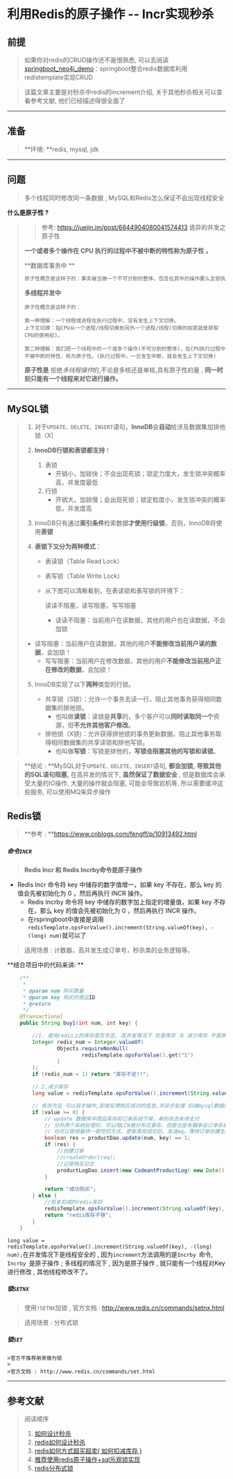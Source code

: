 # 利用Redis的原子操作 -- Incr实现秒杀

## 前提

> 如果你对redis的CRUD操作还不是很熟悉, 可以去阅读[springboot_neo4j_demo](https://github.com/LiJinHongPassion/springboot/tree/master/springboot-redis-demo)：springboot整合redis数据库利用redistemplate实现CRUD

> 该篇文章主要是对秒杀中redis的increment介绍, 关于其他秒杀相关可以查看参考文献, 他们已经描述得很全面了

---

## 准备

> **环境: **redis, mysql, jdk

---

## 问题

> 多个线程同时修改同一条数据 , MySQL和Redis怎么保证不会出现线程安全

**什么是原子性 ?** 

> > 参考: https://juejin.im/post/6844904080041574413	 诡异的并发之原子性
>
> **一个或者多个操作在 CPU 执行的过程中不被中断的特性称为原子性 。**
>
> **数据库事务中 **
>
> ```tex
> 原子性概念是这样子的：事务被当做一个不可分割的整体，包含在其中的操作要么全部执行，要么全部不执行。且事务在执行过程中如果发生错误，会被回滚到事务开始前的状态，就像这个事务没有执行一样。（也就是说：事务要么被执行，要么一个都没被执行）
> ```
>
> **多线程并发中**
>
> ```
> 原子性概念是这样子的：
> 
> 第一种理解：一个线程或进程在执行过程中，没有发生上下文切换。
> 上下文切换：指CPU从一个进程/线程切换到另外一个进程/线程(切换的前提就是获取CPU的使用权)。
> 
> 第二种理解：我们把一个线程中的一个或多个操作(不可分割的整体)，在CPU执行过程中不被中断的特性，称为原子性。(执行过程中，一旦发生中断，就会发生上下文切换)
> ```
>
> 
>
> **原子性是**  拒绝*多线程操作*的,不论是多核还是单核,具有原子性的量 ,  **同一时刻只能有一个线程来对它进行操作。**

---

## MySQL锁

> 1. 对于`UPDATE、DELETE、INSERT`语句，**InnoDB**会**自动**给涉及数据集加排他锁（X)
>
> 2. **InnoDB行锁和表锁都支持**！
>
>    1. 表锁
>       - 开销小，加锁快；不会出现死锁；锁定力度大，发生锁冲突概率高，并发度最低
>    2. 行锁
>       - 开销大，加锁慢；会出现死锁；锁定粒度小，发生锁冲突的概率低，并发度高
>
> 3. InnoDB只有通过**索引条件**检索数据**才使用行级锁**，否则，InnoDB将使用**表锁**
>
> 4. **表锁下又分为两种模式**：
>
>    - 表读锁（Table Read Lock）
>
>    - 表写锁（Table Write Lock）
>
>    - 从下图可以清晰看到，在表读锁和表写锁的环境下：
>
>      读读不阻塞，读写阻塞，写写阻塞
>
>      - 读读不阻塞：当前用户在读数据，其他的用户也在读数据，不会加锁
> - 读写阻塞：当前用户在读数据，其他的用户**不能修改当前用户读的数据**，会加锁！
>      - 写写阻塞：当前用户在修改数据，其他的用户**不能修改当前用户正在修改的数据**，会加锁！
> 
>  5. InnoDB实现了以下**两种**类型的行锁。
>
>     - 共享锁（S锁）：允许一个事务去读一行，阻止其他事务获得相同数据集的排他锁。
>       - 也叫做**读锁**：读锁是**共享**的，多个客户可以**同时读取同一个**资源，但**不允许其他客户修改**。
>     - 排他锁（X锁)：允许获得排他锁的事务更新数据，阻止其他事务取得相同数据集的共享读锁和排他写锁。
>       - 也叫做**写锁**：写锁是排他的，**写锁会阻塞其他的写锁和读锁**。

> **结论 : **MySQL对于`UPDATE、DELETE、INSERT`语句, **都会加锁,** **导致其他的SQL语句阻塞,** 在高并发的情况下, **虽然保证了数据安全** , 但是数据库会承受大量的IO操作, 大量的操作就会阻塞, 可能会导致宕机等, 所以需要缓冲这些服务, 可以使用MQ来异步操作

## Redis锁

> **参考 : **https://www.cnblogs.com/fengff/p/10913492.html

##### 命令`INCR`

> **Redis Incr 和 Redis Incrby命令是原子操作**

- Redis Incr 命令将 key 中储存的数字值增一，如果 key 不存在，那么 key 的值会先被初始化为 0 ，然后再执行 INCR 操作。
  - Redis Incrby 命令将 key 中储存的数字加上指定的增量值，如果 key 不存在，那么 key 的值会先被初始化为 0 ，然后再执行 INCR 操作。
  - 在rspringboot中直接是调用`redisTemplate.opsForValue().increment(String.valueOf(key), -(long) num)`就可以了

> 适用场景 : 计数器，高并发生成订单号，秒杀类的业务逻辑等。

**结合项目中的代码来讲: **

```java
	/**
     *
     * @param num 购买数量
     * @param key 购买的商品ID
     * @return
     */
    @Transactional
    public String buy1(int num, int key) {

        //1. 查询redis上的库存是否充足, 高并发情况下 检查库存 与 减少库存 不是原子性，  以 increment > 0 为准      *
        Integer redis_num = Integer.valueOf(
                Objects.requireNonNull(
                        redisTemplate.opsForValue().get("1")
                )
        );
        if (redis_num < 1) return "库存不足!!";

        // 2.减少库存
        long value = redisTemplate.opsForValue().increment(String.valueOf(key), -(long) num);

        // 库存充足 可以异步操作,即使反馈购买成功的信息,并异步处理 扣减mysql数据库并生成订单
        if (value >= 0) {
            // update 数据库中商品库存和订单系统下单，单的状态未待支付
            // 分开两个系统处理时，可以用LCN做分布式事务，但是也是有概率会订单系统的网络超时
            // 也可以使用最终一致性的方式，更新库存成功后，发送mq，等待订单创建生成回调。
            boolean res = productDao.update(num, key) == 1;
            if (res) {
                //创建订单
                //createOrder(req);
                //记录购买日志
                productLogDao.insert(new CodeantProductLog( new Date(), key, num ));
            }

            return "成功购买";
        } else {
            //恢复扣减的redis库存
            redisTemplate.opsForValue().increment(String.valueOf(key), (long) num);
            return "redis库存不够";
        }
    }
```

`long value = redisTemplate.opsForValue().increment(String.valueOf(key), -(long) num);`在并发情况下是线程安全的 , 因为`increment`方法调用的是`Incrby `命令, `Incrby `是原子操作 ; 多线程的情况下 , 因为是原子操作 , 就只能有一个线程对Key进行修改 , 其他线程修改不了。

##### 锁`SETNX`

> 使用`!SETNX`加锁 , 官方文档 : http://www.redis.cn/commands/setnx.html

> 适用场景 : 分布式锁

##### 锁`SET`

	>官方不推荐用来做为锁
	>
	>官方文档 : http://www.redis.cn/commands/set.html

---

## 参考文献

> 阅读顺序
>
> 1. [如何设计秒杀](https://www.zhihu.com/question/54895548/answer/923987542)
> 2. [redis如何设计秒杀](https://blog.csdn.net/shendl/article/details/51092916?utm_medium=distribute.pc_relevant_t0.none-task-blog-BlogCommendFromMachineLearnPai2-1.nonecase&depth_1-utm_source=distribute.pc_relevant_t0.none-task-blog-BlogCommendFromMachineLearnPai2-1.nonecase)
> 3. [redis如何方式超买超卖( 如何扣减库存 )](https://mp.weixin.qq.com/s/cdnRmiUFJTIYJVMfgJJw_Q)
> 4. [推荐使用redis原子操作+sql乐观锁实现](https://copyfuture.com/blogs-details/20200510085548659corx8bjvdg9td64)
> 5. [redis分布式锁](https://www.cnblogs.com/jiawen010/articles/11350125.html)